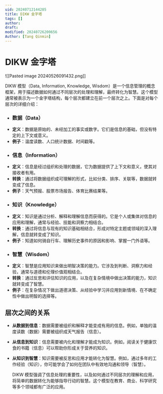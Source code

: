 ```yaml
---
uid: 20240712144205
title: DIKW 金字塔
tags: []
author: 
draft: 
modified: 20240726200656
Author: [Tang Qinmin]
---
```


# DIKW 金字塔

  ![[Pasted image 20240526091432.png]]

  DIKW 模型（Data, Information, Knowledge, Wisdom）是一个信息管理的概念框架，用于描述数据如何通过不同层次的处理和理解，最终转化为智慧。这个模型通常被表示为一个金字塔结构，每个层次都建立在前一个层次之上。下面是对每个层次的详细介绍：

- ### 数据（Data）
- **定义**：数据是原始的、未经加工的事实或数字。它们是信息的基础，但没有特定的上下文或意义。
- **例子**：温度读数、人口统计数据、时间戳等。
- ### 信息（Information）
- **定义**：信息是经过组织和处理的数据，它为数据提供了上下文和意义，使其对接收者有用。
- **转换**：通过将数据组织成可理解的形式，比如分类、排序、关联等，数据就转变成了信息。
- **例子**：天气预报、股票市场报告、体育比赛结果等。
- ### 知识（Knowledge）
- **定义**：知识是通过分析、解释和理解信息而获得的。它是个人或集体对信息的应用和理解，通常与经验、技能和洞察力相结合。
- **转换**：通过将信息与现有的知识基础相结合，形成对特定主题或领域的深入理解，信息就转变成了知识。
- **例子**：知道如何骑自行车、理解历史事件的原因和影响、掌握一门外语等。
- ### 智慧（Wisdom）
- **定义**：智慧是应用知识来做出明智决策的能力。它涉及到判断、洞察力和经验，通常与道德和伦理价值观相结合。
- **转换**：通过反思和评估知识的应用，以及在复杂情境中做出决策的能力，知识就转变成了智慧。
- **例子**：在复杂情况下做出道德决策、从经验中学习并应用到新情境、在不确定性中做出明智的选择等。

## 层次之间的关系

- **从数据到信息**：数据需要被组织和解释才能变成有用的信息。例如，单独的温度读数（数据）需要被组织成天气报告（信息）。
- **从信息到知识**：信息需要被内化和理解才能成为知识。例如，阅读关于健康饮食的书籍（信息）可以帮助你形成关于营养的知识。
- **从知识到智慧**：知识需要被反思和应用才能转化为智慧。例如，通过多年的工作经验（知识），你可能学会了如何在团队中有效地沟通和领导（智慧）。

  DIKW 模型强调了信息处理的重要性，以及如何通过不同层次的理解和应用，将简单的数据转化为能够指导行动的智慧。这个模型在教育、商业、科学研究等多个领域都有广泛的应用。
